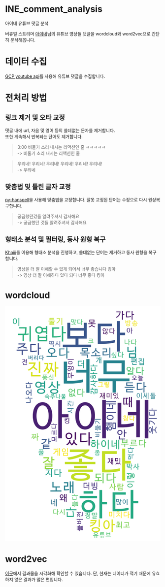 # INE_comment_analysis
 아이네 유튜브 댓글 분석

 버츄얼 스트리머 [아이네]님의 유튜브 영상들 댓글을 wordcloud와 word2vec으로 간단히 분석해봅니다.

# 데이터 수집
 [GCP youtube api]를 사용해 유튜브 댓글을 수집합니다.

# 전처리 방법
 ## 링크 제거 및 오타 교정
  댓글 내에 url, 자음 및 영어 등의 쓸데없는 문자를 제거합니다.  
  또한 계속해서 반복되는 단어도 제거합니다.
  > 3:00 비둘기 소리 내시는 리액션인 줄 ㅋㅋㅋㅋㅋ  
  > -> 비둘기 소리 내시는 리액션인 줄

  > 우리네! 우리네! 우리네! 우리네! 우리네! 우리네!  
  > -> 우리네

 ## 맞춤법 및 틀린 글자 교정
  [py-hanspell]을 사용해 맞춤법을 교정합니다. 잘못 교정된 단어는 수정으로 다시 원상복구합니다.
  > 궁금했던겄들 알려주셔서 감사해요  
  > -> 궁금했던 것들 알려주셔서 감사해요	

 ## 형태소 분석 및 필터링, 동사 원형 복구
  [Khaiii]를 이용해 형태소 분석을 진행하고, 쓸데없는 단어는 제거하고 동사 원형을 복구합니다.
  > 영상을 더 잘 이해할 수 있게 되어서 너무 좋습니다 킹아	  
  > -> 영상 더 잘 이해하다 있다 되다 너무 좋다 킹아

# wordcloud
 ![wordcloud](resource/wordcloud.png)

# word2vec
 [이곳]에서 결과물을 시각화해 확인할 수 있습니다. 단, 현재는 데이터가 적기 때문에 유효하지 않은 결과가 많은 편입니다.



[아이네]: https://www.twitch.tv/vo_ine
[GCP youtube api]: https://developers.google.com/youtube/v3/getting-started?hl=ko
[py-hanspell]: https://github.com/ssut/py-hanspell
[Khaiii]: https://github.com/kakao/khaiii
[이곳]: https://projector.tensorflow.org/?config=https://raw.githubusercontent.com/Nam-SW/INE_comment_analysis/main/resource/projector_config.json